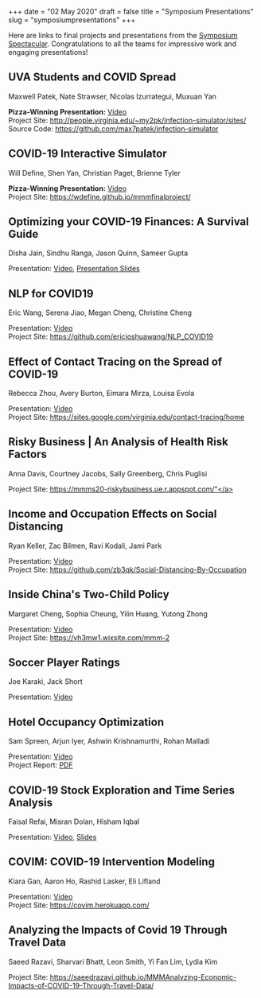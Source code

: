 +++
date = "02 May 2020"
draft = false
title = "Symposium Presentations"
slug = "symposiumpresentations"
+++

Here are links to final projects and presentations from the [Symposium
Spectacular](/symposium). Congratulations to all the teams for
impressive work and engaging presentations!

## UVA Students and COVID Spread
Maxwell Patek, Nate Strawser, Nicolas Izurrategui, Muxuan Yan

**Pizza-Winning Presentation:** <A href="https://www.dropbox.com/s/yk5wn4yeovjms0u/students-and-covid-spread.mp4?dl=0">Video</a>  
Project Site: <a href="http://people.virginia.edu/~my2pk/infection-simulator/sites/">http://people.virginia.edu/~my2pk/infection-simulator/sites/</a>  
Source Code: <a href="https://github.com/max7patek/infection-simulator">https://github.com/max7patek/infection-simulator</a>


## COVID-19 Interactive Simulator
Will Define, Shen Yan, Christian Paget, Brienne Tyler

**Pizza-Winning Presentation:** <A href="https://www.dropbox.com/s/k4shn45xjoe3xq3/covid-simulator.mp4?dl=0">Video</a>  
Project Site: <a href="https://wdefine.github.io/mmmfinalproject/">https://wdefine.github.io/mmmfinalproject/</a>

## Optimizing your COVID-19 Finances: A Survival Guide

Disha Jain, Sindhu Ranga, Jason Quinn, Sameer Gupta

Presentation: <a href="https://www.dropbox.com/s/4nhecrklv0fkzkx/optimizing-your-covid-finances.mp4?dl=0">Video</a>, <A href="https://docs.google.com/presentation/d/1r_Vmf2o3AQ0IFCqDYMMOENTJYpZ4haYaflXEjTevXGo/edit?usp=sharing">Presentation Slides</a>


## NLP for COVID19

Eric Wang, Serena Jiao, Megan Cheng, Christine Cheng

Presentation: <a href="https://www.dropbox.com/s/u56a1otrb0zjs3j/nlpcovid.mp4?dl=0">Video</a>  
Project Site: <a href="https://github.com/ericjoshuawang/NLP_COVID19">
https://github.com/ericjoshuawang/NLP_COVID19</a>

## Effect of Contact Tracing on the Spread of COVID-19
Rebecca Zhou, Avery Burton, Eimara Mirza, Louisa Evola

Presentation: <a href="https://www.dropbox.com/s/huv5nrf8onf9gh5/contacttracing.mp4?dl=0">Video</a>  
Project Site: <a href="https://sites.google.com/virginia.edu/contact-tracing/home">https://sites.google.com/virginia.edu/contact-tracing/home</a>

## Risky Business | An Analysis of Health Risk Factors
Anna Davis, Courtney Jacobs, Sally Greenberg, Chris Puglisi

Project Site: <a href="https://mmms20-riskybusiness.ue.r.appspot.com/">https://mmms20-riskybusiness.ue.r.appspot.com/"</a>

## Income and Occupation Effects on Social Distancing
Ryan Keller, Zac Bilmen, Ravi Kodali, Jami Park

Presentation: <a href="https://www.dropbox.com/s/7zymdx0yagdf4xt/social-distancing-by-occupation.mp4?dl=0">Video</a>  
Project Site: <a href="https://github.com/zb3qk/Social-Distancing-By-Occupation">https://github.com/zb3qk/Social-Distancing-By-Occupation</a>


## Inside China's Two-Child Policy
Margaret Cheng, Sophia Cheung, Yilin Huang, Yutong Zhong

Presentation: <a href="https://www.dropbox.com/s/89sh37vy7b3kf3y/two-child-policy.mp4?dl=0">Video</a>  
Project Site: <a href="https://yh3mw1.wixsite.com/mmm-2">https://yh3mw1.wixsite.com/mmm-2</a>  


## Soccer Player Ratings
Joe Karaki, Jack Short

Presentation: <a href="https://www.dropbox.com/s/5gb6rhutipvkt9l/soccer-player-value.mp4?dl=0">Video</a>

## Hotel Occupancy Optimization
Sam Spreen, Arjun Iyer, Ashwin Krishnamurthi, Rohan Malladi

Presentation: <a href="https://www.dropbox.com/s/0xlx03l4qe7bank/hotel-occupancy.mp4?dl=0">Video</a>  
Project Report: <a href="https://drive.google.com/file/d/1XGGegTCT-5jZ4Ric7P11B0PPsY7Qhzge/view">PDF</a>  

## COVID-19 Stock Exploration and Time Series Analysis
Faisal Refai, Misran Dolan, Hisham Iqbal

Presentation: <a href="https://www.dropbox.com/s/zxdmdk5gm92nuk1/stock-exploration.mp4?dl=0">Video</a>, <a href="https://docs.google.com/presentation/d/1LlNnwEId2ubJr_jviplkqb4dOnQtrV601AWySX2SJAQ/edit#slide=id.p">Slides</a>

## COVIM: COVID-19 Intervention Modeling
Kiara Gan, Aaron Ho, Rashid Lasker, Eli Lifland

Presentation: <a href="https://www.dropbox.com/s/18vj3ah5d8967t1/covid-intervention-modeling.mp4?dl=0">Video</a>  
Project Site: <a href="https://covim.herokuapp.com/">https://covim.herokuapp.com/</a>  

## Analyzing the Impacts of Covid 19 Through Travel Data
Saeed Razavi, Sharvari Bhatt, Leon Smith, Yi Fan Lim, Lydia Kim

Project Site: <a href="https://saeedrazavi.github.io/MMMAnalyzing-Economic-Impacts-of-COVID-19-Through-Travel-Data/">https://saeedrazavi.github.io/MMMAnalyzing-Economic-Impacts-of-COVID-19-Through-Travel-Data/</a>
